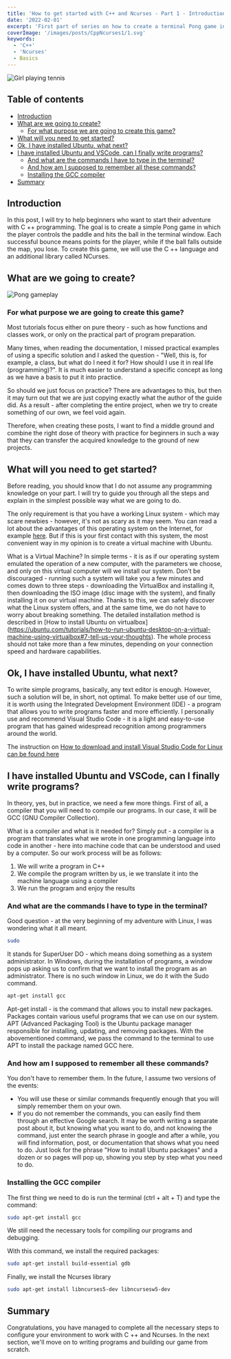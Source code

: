 ```yaml
---
title: 'How to get started with C++ and Ncurses - Part 1 - Introduction'
date: '2022-02-01'
excerpt: 'First part of series on how to create a terminal Pong game in C++ using ncurses. Hands on guide with detailed explanation of the code for beginners.'
coverImage: '/images/posts/CppNcurses1/1.svg'
keywords:
  - 'C++'
  - 'Ncurses'
  - Basics
---
```


![Girl playing tennis](/images/posts/CppNcurses1/1.svg#postMainImage)

## Table of contents

- [Introduction](#introduction)
- [What are we going to create?](#what-are-we-going-to-create)
  - [For what purpose we are going to create this game?](#for-what-purpose-we-are-going-to-create-this-game)
- [What will you need to get started?](#what-will-you-need-to-get-started)
- [Ok, I have installed Ubuntu, what next?](#ok-i-have-installed-ubuntu-what-next)
- [I have installed Ubuntu and VSCode, can I finally write programs?](#i-have-installed-ubuntu-and-vscode-can-i-finally-write-programs)
  - [And what are the commands I have to type in the terminal?](#and-what-are-the-commands-i-have-to-type-in-the-terminal)
  - [And how am I supposed to remember all these commands?](#and-how-am-i-supposed-to-remember-all-these-commands)
  - [Installing the GCC compiler](#installing-the-gcc-compiler)
- [Summary](#summary)

## Introduction

In this post, I will try to help beginners who want to start their adventure with C ++ programming. The goal is to create a simple Pong game in which the player controls the paddle and hits the ball in the terminal window. Each successful bounce means points for the player, while if the ball falls outside the map, you lose. To create this game, we will use the C ++ language and an additional library called NCurses.

## What are we going to create?

![Pong gameplay](/images/posts/CppNcurses1/2.gif#postMiniImage)

### For what purpose we are going to create this game?

Most tutorials focus either on pure theory - such as how functions and classes work, or only on the practical part of program preparation.

Many times, when reading the documentation, I missed practical examples of using a specific solution and I asked the question - "Well, this is, for example, a class, but what do I need it for? How should I use it in real life (programming)?". It is much easier to understand a specific concept as long as we have a basis to put it into practice.

So should we just focus on practice? There are advantages to this, but then it may turn out that we are just copying exactly what the author of the guide did. As a result - after completing the entire project, when we try to create something of our own, we feel void again.

Therefore, when creating these posts, I want to find a middle ground and combine the right dose of theory with practice for beginners in such a way that they can transfer the acquired knowledge to the ground of new projects.

## What will you need to get started?

Before reading, you should know that I do not assume any programming knowledge on your part. I will try to guide you through all the steps and explain in the simplest possible way what we are going to do.

The only requirement is that you have a working Linux system - which may scare newbies - however, it's not as scary as it may seem. You can read a lot about the advantages of this operating system on the Internet, for example [here](https://itsfoss.com/linux-better-than-windows/). But if this is your first contact with this system, the most convenient way in my opinion is to create a virtual machine with Ubuntu.

What is a Virtual Machine? In simple terms - it is as if our operating system emulated the operation of a new computer, with the parameters we choose, and only on this virtual computer will we install our system. Don't be discouraged - running such a system will take you a few minutes and comes down to three steps - downloading the VirtualBox and installing it, then downloading the ISO image (disc image with the system), and finally installing it on our virtual machine. Thanks to this, we can safely discover what the Linux system offers, and at the same time, we do not have to worry about breaking something. The detailed installation method is described in [How to install Ubuntu on virtualbox] (https://ubuntu.com/tutorials/how-to-run-ubuntu-desktop-on-a-virtual-machine-using-virtualbox#7-tell-us-your-thoughts). The whole process should not take more than a few minutes, depending on your connection speed and hardware capabilities.

## Ok, I have installed Ubuntu, what next?

To write simple programs, basically, any text editor is enough. However, such a solution will be, in short, not optimal. To make better use of our time, it is worth using the Integrated Development Environment (IDE) - a program that allows you to write programs faster and more efficiently. I personally use and recommend Visual Studio Code - it is a light and easy-to-use program that has gained widespread recognition among programmers around the world.

The instruction on [How to download and install Visual Studio Code for Linux can be found here](https://code.visualstudio.com/docs/setup/linux)

## I have installed Ubuntu and VSCode, can I finally write programs?

In theory, yes, but in practice, we need a few more things. First of all, a compiler that you will need to compile our programs. In our case, it will be GCC (GNU Compiler Collection).

What is a compiler and what is it needed for? Simply put - a compiler is a program that translates what we wrote in one programming language into code in another - here into machine code that can be understood and used by a computer. So our work process will be as follows:

1. We will write a program in C++
2. We compile the program written by us, ie we translate it into the machine language using a compiler
3. We run the program and enjoy the results

### And what are the commands I have to type in the terminal?

Good question - at the very beginning of my adventure with Linux, I was wondering what it all meant.

~~~Bash
sudo
~~~

It stands for SuperUser DO - which means doing something as a system administrator. In Windows, during the installation of programs, a window pops up asking us to confirm that we want to install the program as an administrator. There is no such window in Linux, we do it with the Sudo command.

~~~Bash
apt-get install gcc
~~~

Apt-get install - is the command that allows you to install new packages. Packages contain various useful programs that we can use on our system. APT (Advanced Packaging Tool) is the Ubuntu package manager responsible for installing, updating, and removing packages. With the abovementioned command, we pass the command to the terminal to use APT to install the package named GCC here.

### And how am I supposed to remember all these commands?

You don't have to remember them. In the future, I assume two versions of the events:

- You will use these or similar commands frequently enough that you will simply remember them on your own.
- If you do not remember the commands, you can easily find them through an effective Google search. It may be worth writing a separate post about it, but knowing what you want to do, and not knowing the command, just enter the search phrase in google and after a while, you will find information, post, or documentation that shows what you need to do. Just look for the phrase "How to install Ubuntu packages" and a dozen or so pages will pop up, showing you step by step what you need to do.

### Installing the GCC compiler

The first thing we need to do is run the terminal (ctrl + alt + T) and type the command:

~~~Bash
sudo apt-get install gcc
~~~

We still need the necessary tools for compiling our programs and debugging.

With this command, we install the required packages:

~~~Bash
sudo apt-get install build-essential gdb
~~~

Finally, we install the Ncurses library

~~~Bash
sudo apt-get install libncurses5-dev libncursesw5-dev
~~~

## Summary

Congratulations, you have managed to complete all the necessary steps to configure your environment to work with C ++ and Ncurses. In the next section, we'll move on to writing programs and building our game from scratch.
